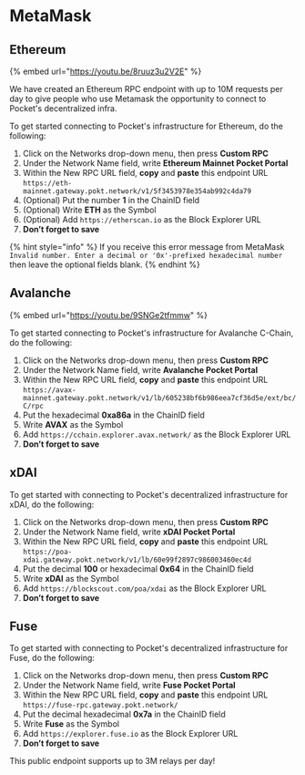 # MetaMask

## Ethereum

{% embed url="https://youtu.be/8ruuz3u2V2E" %}

We have created an Ethereum RPC endpoint with up to 10M requests per day to give people who use Metamask the opportunity to connect to Pocket's decentralized infra.

To get started connecting to Pocket's infrastructure for Ethereum, do the following:

1. Click on the Networks drop-down menu, then press **Custom RPC**
2. Under the Network Name field, write **Ethereum Mainnet Pocket Portal**
3. Within the New RPC URL field, **copy** and **paste** this endpoint URL `https://eth-mainnet.gateway.pokt.network/v1/5f3453978e354ab992c4da79`
4. \(Optional\) Put the number **1** in the ChainID field
5. \(Optional\) Write **ETH** as the Symbol
6. \(Optional\) Add `https://etherscan.io` as the Block Explorer URL
7. **Don’t forget to save**

{% hint style="info" %}
If you receive this error message from MetaMask `Invalid number. Enter a decimal or '0x'-prefixed hexadecimal number` then leave the optional fields blank.
{% endhint %}

## Avalanche

{% embed url="https://youtu.be/9SNGe2tfmmw" %}

To get started connecting to Pocket's infrastructure for Avalanche C-Chain, do the following:

1. Click on the Networks drop-down menu, then press **Custom RPC**
2. Under the Network Name field, write **Avalanche Pocket Portal**
3. Within the New RPC URL field, **copy** and **paste** this endpoint URL `https://avax-mainnet.gateway.pokt.network/v1/lb/605238bf6b986eea7cf36d5e/ext/bc/C/rpc`
4. Put the hexadecimal **0xa86a** in the ChainID field
5. Write **AVAX** as the Symbol
6. Add `https://cchain.explorer.avax.network/` as the Block Explorer URL
7. **Don’t forget to save**

## xDAI

To get started with connecting to Pocket's decentralized infrastructure for xDAI, do the following:

1. Click on the Networks drop-down menu, then press **Custom RPC**
2. Under the Network Name field, write **xDAI Pocket Portal**
3. Within the New RPC URL field, **copy** and **paste** this endpoint URL `https://poa-xdai.gateway.pokt.network/v1/lb/60e99f2897c986003460ec4d`
4. Put the decimal **100** or hexadecimal **0x64** in the ChainID field
5. Write **xDAI** as the Symbol
6. Add `https://blockscout.com/poa/xdai` as the Block Explorer URL
7. **Don’t forget to save**

## **Fuse**

To get started with connecting to Pocket's decentralized infrastructure for Fuse, do the following:

1. Click on the Networks drop-down menu, then press **Custom RPC**
2. Under the Network Name field, write **Fuse Pocket Portal**
3. Within the New RPC URL field, **copy** and **paste** this endpoint URL `https://fuse-rpc.gateway.pokt.network/`
4. Put the decimal hexadecimal **0x7a** in the ChainID field
5. Write **Fuse** as the Symbol
6. Add `https://explorer.fuse.io` as the Block Explorer URL
7. **Don’t forget to save**

This public endpoint supports up to 3M relays per day!

